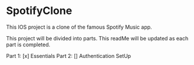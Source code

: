 # SpotifyClone
This IOS project is a clone of the famous Spotify Music app. 

This project will be divided into parts. This readMe will be updated as each part is completed.

Part 1: [x] Essentials
Part 2: [] Authentication SetUp
